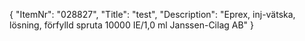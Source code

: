 {
  "ItemNr": "028827",
  "Title": "test",
  "Description": "Eprex, inj-vätska, lösning, förfylld spruta 10000 IE/1,0 ml Janssen-Cilag AB"
}